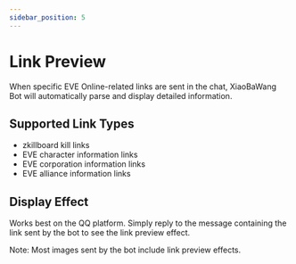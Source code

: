 ```yaml
---
sidebar_position: 5
---
```


# Link Preview

When specific EVE Online-related links are sent in the chat, XiaoBaWang Bot will automatically parse and display detailed information.

## Supported Link Types

- zkillboard kill links
- EVE character information links
- EVE corporation information links
- EVE alliance information links

## Display Effect

Works best on the QQ platform. Simply reply to the message containing the link sent by the bot to see the link preview effect.

Note: Most images sent by the bot include link preview effects.